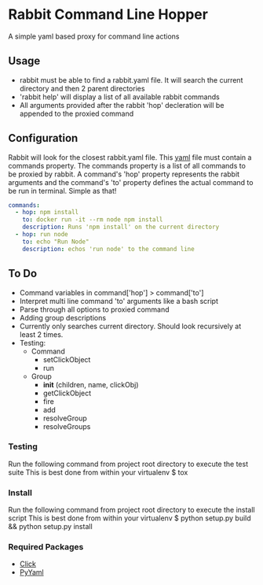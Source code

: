 # Rabbit Command Line Hopper
A simple yaml based proxy for command line actions

## Usage
- rabbit must be able to find a rabbit.yaml file. It will search the current directory and then 2 parent directories
- 'rabbit help' will display a list of all available rabbit commands
- All arguments provided after the rabbit 'hop' decleration will be appended to the proxied command

## Configuration
Rabbit will look for the closest rabbit.yaml file. This [yaml](http://docs.ansible.com/YAMLSyntax.html) file must contain a commands property. The commands property is a list of all commands to be proxied by rabbit. A command's 'hop' property represents the rabbit arguments and the command's 'to' property defines the actual command to be run in terminal. Simple as that!

```yaml
commands:
  - hop: npm install
    to: docker run -it --rm node npm install
    description: Runs 'npm install' on the current directory
  - hop: run node
    to: echo "Run Node"
    description: echos 'run node' to the command line
```

## To Do
- Command variables in command['hop'] > command['to']
- Interpret multi line command 'to' arguments like a bash script
- Parse through all options to proxied command
- Adding group descriptions
- Currently only searches current directory. Should  look recursively at least 2 times.
- Testing:
  - Command
    - setClickObject
    - run
  - Group
    - __init__ (children, name, clickObj)
    - getClickObject
    - fire
    - add
    - resolveGroup
    - resolveGroups

### Testing
Run the following command from project root directory to execute the test suite
This is best done from within your virtualenv
  $ tox

### Install
Run the following command from project root directory to execute the install script
This is best done from within your virtualenv
  $  python setup.py build && python setup.py install

### Required Packages
- [Click](http://pyyaml.org/)
- [PyYaml](http://click.pocoo.org/)


